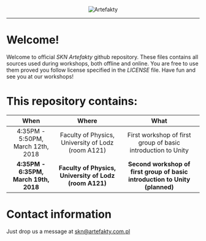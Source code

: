 <p align="center"><img src="http://artefakty.com.pl/logo.png" alt="Artefakty"></p>

---

# Welcome!

Welcome to official *SKN Artefakty* github repository. These files contains all sources used during workshops, both offline and online. You are free to use them proved you follow license specified in the *LICENSE* file. Have fun and see you at our workshops!

# This repository contains:

When | Where | What
:---: | :---: | :---:
4:35PM - 5:50PM, March 12th, 2018|Faculty of Physics, University of Lodz (room A121)|First workshop of first group of basic introduction to Unity
**4:35PM - 6:35PM, March 19th, 2018**|**Faculty of Physics, University of Lodz (room A121)**|**Second workshop of first group of basic introduction to Unity (planned)**

# Contact information

Just drop us a message at skn@artefakty.com.pl